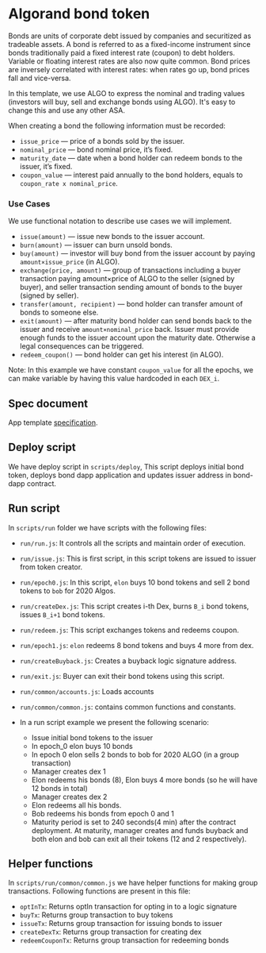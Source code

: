 # Algorand bond token

Bonds are units of corporate debt issued by companies and securitized as tradeable assets. A bond is referred to as a fixed-income instrument since bonds traditionally paid a fixed interest rate (coupon) to debt holders. Variable or floating interest rates are also now quite common. Bond prices are inversely correlated with interest rates: when rates go up, bond prices fall and vice-versa. 

In this template, we use ALGO to express the nominal and trading values (investors will buy, sell and exchange bonds using ALGO). It's easy to change this and use any other ASA.

When creating a bond the following information must be recorded:

- `issue_price` — price of a bonds sold by the issuer.
- `nominal_price` — bond nominal price, it’s fixed.
- `maturity_date` — date when a bond holder can redeem bonds to the issuer, it’s fixed.
- `coupon_value` — interest paid annually to the bond holders, 
        equals to `coupon_rate x nominal_price`.

### Use Cases

We use functional notation to describe use cases we will implement.

- `issue(amount)` — issue new bonds to the issuer account.
- `burn(amount)` — issuer can burn unsold bonds.
- `buy(amount)`  — investor will buy bond from the issuer account by paying 
        `amount×issue_price` (in ALGO).
- `exchange(price, amount)` — group of transactions including a buyer transaction paying amount×price of ALGO to the seller (signed by buyer), and seller transaction sending amount of bonds to the buyer (signed by seller). 
- `transfer(amount, recipient)` — bond holder can transfer amount of bonds to someone else.
- `exit(amount)`  — after maturity bond holder can send bonds back to the issuer and receive `amount×nominal_price`  back. Issuer must provide enough funds to the issuer account upon the maturity date. Otherwise a legal consequences can be triggered.
- `redeem_coupon()`  — bond holder can get his interest (in ALGO).

Note: In this example we have constant `coupon_value` for all the epochs, we can make variable by having this value hardcoded in each `DEX_i`.

## Spec document

App template [specification](https://paper.dropbox.com/doc/Algorand-Bond-Template--BOU8bTQSnmRNk23KK8McWwxXAg-hzI7C681Soo2sr6iyGFzg).

## Deploy script

We have deploy script in `scripts/deploy`, This script deploys initial bond token, deploys bond dapp application and updates issuer address in bond-dapp contract.

## Run script

In `scripts/run` folder we have scripts with the following files:

 - `run/run.js`: It controls all the scripts and maintain order of execution.
 - `run/issue.js`: This is first script, in this script tokens are issued to issuer from token creator.
 - `run/epoch0.js`: In this script, `elon` buys 10 bond tokens and sell 2 bond tokens to `bob` for 2020 Algos.
 - `run/createDex.js`: This script creates i-th Dex, burns `B_i` bond tokens, issues `B_i+1` bond tokens.
 - `run/redeem.js`: This script exchanges tokens and redeems coupon.
 - `run/epoch1.js`: `elon` redeems 8 bond tokens and buys 4 more from dex.
 - `run/createBuyback.js`: Creates a buyback logic signature address.
 - `run/exit.js`: Buyer can exit their bond tokens using this script.
 - `run/common/accounts.js`: Loads accounts
 - `run/common/common.js`: contains common functions and constants.
 
 - In a run script example we present the following scenario:
    - Issue initial bond tokens to the issuer
    - In epoch_0 elon buys 10 bonds
    - In epoch 0 elon sells 2 bonds to bob for 2020 ALGO (in a group transaction)
    - Manager creates dex 1
    - Elon redeems his bonds (8), Elon buys 4 more bonds (so he will have 12 bonds in total)
    - Manager creates dex 2
    - Elon redeems all his bonds.
    - Bob redeems his bonds from epoch 0 and 1
    - Maturity period is set to 240 seconds(4 min) after the contract deployment. At maturity, manager creates and funds buyback and both elon and bob can exit all their tokens (12 and 2 respectively).

## Helper functions

In `scripts/run/common/common.js` we have helper functions for making group transactions.
Following functions are present in this file:

- `optInTx`: Returns optIn transaction for opting in to a logic signature
- `buyTx`: Returns group transaction to buy tokens
- `issueTx`: Returns group transaction for issuing bonds to issuer
- `createDexTx`: Returns group transaction for creating dex
- `redeemCouponTx`: Returns group transaction for redeeming bonds